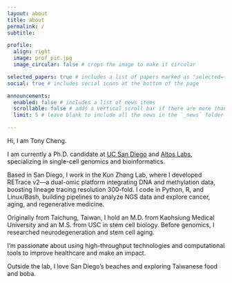 ```yaml
---
layout: about
title: about
permalink: /
subtitle: 

profile:
  align: right
  image: prof_pic.jpg
  image_circular: false # crops the image to make it circular

selected_papers: true # includes a list of papers marked as "selected={true}"
social: true # includes social icons at the bottom of the page

announcements:
  enabled: false # includes a list of news items
  scrollable: false # adds a vertical scroll bar if there are more than 3 news items
  limit: 5 # leave blank to include all the news in the `_news` folder

---
```


Hi, I am Tony Cheng.

I am currently a Ph.D. candidate at [UC San Diego](https://www.ucsd.edu/) and [Altos Labs](https://www.altoslabs.com/), specializing in single-cell genomics and bioinformatics. 

Based in San Diego, I work in the Kun Zhang Lab, where I developed RETrace v2—a dual-omic platform integrating DNA and methylation data, boosting lineage tracing resolution 300-fold. I code in Python, R, and Linux/Bash, building pipelines to analyze NGS data and explore cancer, aging, and regenerative medicine.

Originally from Taichung, Taiwan, I hold an M.D. from Kaohsiung Medical University and an M.S. from USC in stem cell biology. Before genomics, I researched neurodegeneration and stem cell aging. 

I’m passionate about using high-throughput technologies and computational tools to improve healthcare and make an impact. 

Outside the lab, I love San Diego’s beaches and exploring Taiwanese food and boba.



&nbsp;
